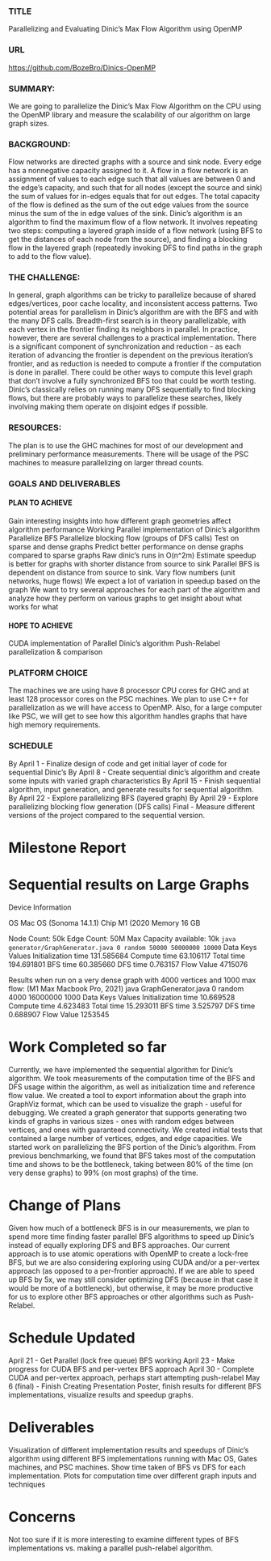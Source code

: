 ### TITLE
Parallelizing and Evaluating Dinic’s Max Flow Algorithm using OpenMP
### URL
https://github.com/BozeBro/Dinics-OpenMP

### SUMMARY:
We are going to parallelize the Dinic’s Max Flow Algorithm on the CPU using the OpenMP library and measure the scalability of our algorithm on large graph sizes.

### BACKGROUND:
Flow networks are directed graphs with a source and sink node. Every edge has a nonnegative capacity assigned to it. A flow in a flow network is an assignment of values to each edge such that all values are between 0 and the edge’s capacity, and such that for all nodes (except the source and sink) the sum of values for in-edges equals that for out edges. The total capacity of the flow is defined as the sum of the out edge values from the source minus the sum of the in edge values of the sink.
Dinic’s algorithm is an algorithm to find the maximum flow of a flow network. It involves repeating two steps: computing a layered graph inside of a flow network (using BFS to get the distances of each node from the source), and finding a blocking flow in the layered graph (repeatedly invoking DFS to find paths in the graph to add to the flow value). 

### THE CHALLENGE:
In general, graph algorithms can be tricky to parallelize because of shared edges/vertices, poor cache locality, and inconsistent access patterns.
Two potential areas for parallelism in Dinic’s algorithm are with the BFS and with the many DFS calls. Breadth-first search is in theory parallelizable, with each vertex in the frontier finding its neighbors in parallel. In practice, however, there are several challenges to a practical implementation. There is a significant component of synchronization and reduction - as each iteration of advancing the frontier is dependent on the previous iteration’s frontier, and as reduction is needed to compute a frontier if the computation is done in parallel. There could be other ways to compute this level graph that don’t involve a fully synchronized BFS too that could be worth testing.
Dinic’s classically relies on running many DFS sequentially to find blocking flows, but there are probably ways to parallelize these searches, likely involving making them operate on disjoint edges if possible.

### RESOURCES:
The plan is to use the GHC machines for most of our development and preliminary performance measurements. There will be usage of the PSC machines to measure parallelizing on larger thread counts. 

### GOALS AND DELIVERABLES
#### PLAN TO ACHIEVE
Gain interesting insights into how different graph geometries affect algorithm performance
Working Parallel implementation of Dinic’s algorithm
Parallelize BFS
Parallelize blocking flow (groups of DFS calls)
Test on sparse and dense graphs
Predict better performance on dense graphs compared to sparse graphs
Raw dinic’s runs in O(n^2m)
Estimate speedup is better for graphs with shorter distance from source to sink
Parallel BFS is dependent on distance from source to sink.
Vary flow numbers (unit networks, huge flows)
We expect a lot of variation in speedup based on the graph
We want to try several approaches for each part of the algorithm and analyze how they perform on various graphs to get insight about what works for what
#### HOPE TO ACHIEVE
CUDA implementation of Parallel Dinic’s algorithm
Push-Relabel parallelization & comparison

### PLATFORM CHOICE
The machines we are using have 8 processor CPU cores for GHC and at least 128 processor cores on the PSC machines. We plan to use C++ for parallelization as we will have access to OpenMP. Also, for a large computer like PSC, we will get to see how this algorithm handles graphs that have high memory requirements.

### SCHEDULE
By April 1 - Finalize design of code and get initial layer of code for sequential Dinic’s
By April 8 - Create sequential dinic’s algorithm and create some inputs with varied graph characteristics
By April 15 - Finish sequential algorithm, input generation, and generate results for sequential algorithm.
By April 22 - Explore parallelizing BFS (layered graph)
By April 29 - Explore parallelizing blocking flow generation (DFS calls)
Final - Measure different versions of the project compared to the sequential version.

# Milestone Report

# Sequential results on Large Graphs
Device Information

OS
Mac OS (Sonoma 14.1.1) 
Chip
M1 (2020
Memory
16 GB


Node Count: 50k
Edge Count: 50M
Max Capacity available: 10k
`java generator/GraphGenerator.java 0 random 50000 50000000 10000`
Data Keys
Values
Initialization time
131.585684
Compute time
63.106117
Total time
194.691801
BFS time
60.385660
DFS time
0.763157
Flow Value
4715076



Results when run on a very dense graph with 4000 vertices and 1000 max flow:
(M1 Max Macbook Pro, 2021)
java GraphGenerator.java 0 random 4000 16000000 1000
Data Keys
Values
Initialization time
10.669528
Compute time
4.623483
Total time
15.293011
BFS time
3.525797
DFS time
0.688907
Flow Value
1253545

# Work Completed so far
Currently, we have implemented the sequential algorithm for Dinic’s algorithm. We took measurements of the computation time of the BFS and DFS usage within the algorithm, as well as initialization time and reference flow value. We created a tool to export information about the graph into GraphViz format, which can be used to visualize the graph - useful for debugging. We created a graph generator that supports generating two kinds of graphs in various sizes - ones with random edges between vertices, and ones with guaranteed connectivity. We created initial tests that contained a large number of vertices, edges, and edge capacities. We started work on parallelizing the BFS portion of the Dinic’s algorithm. From previous benchmarking, we found that BFS takes most of the computation time and shows to be the bottleneck, taking between 80% of the time (on very dense graphs) to 99% (on most graphs) of the time.



# Change of Plans
Given how much of a bottleneck BFS is in our measurements, we plan to spend more time finding faster parallel BFS algorithms to speed up Dinic’s instead of equally exploring DFS and BFS approaches. Our current approach is to use atomic operations with OpenMP to create a lock-free BFS, but we are also considering exploring using CUDA and/or a per-vertex approach (as opposed to a per-frontier approach). If we are able to speed up BFS by 5x, we may still consider optimizing DFS (because in that case it would be more of a bottleneck), but otherwise, it may be more productive for us to explore other BFS approaches or other algorithms such as Push-Relabel.

# Schedule Updated
April 21 - Get Parallel (lock free queue) BFS working
April 23 - Make progress for CUDA BFS and per-vertex BFS approach
April 30 - Complete CUDA and per-vertex approach, perhaps start attempting push-relabel
May 6 (final) - Finish Creating Presentation Poster, finish results for different BFS implementations, visualize results and speedup graphs.

# Deliverables
Visualization of different implementation results and speedups of Dinic’s algorithm using different BFS implementations running with Mac OS, Gates machines, and PSC machines.
Show time taken of BFS vs DFS for each implementation.
Plots for computation time over different graph inputs and techniques

# Concerns
Not too sure if it is more interesting to examine different types of BFS implementations vs. making a parallel push-relabel algorithm. 
